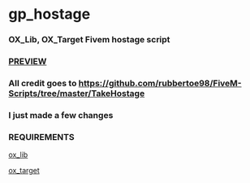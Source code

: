 # gp_hostage
### OX_Lib, OX_Target Fivem hostage script
### [PREVIEW](https://streamable.com/asf9q8)

### All credit goes to https://github.com/rubbertoe98/FiveM-Scripts/tree/master/TakeHostage 
### I just made a few changes

### REQUIREMENTS
[ox_lib](https://github.com/overextended/ox_lib)

[ox_target](https://github.com/overextended/ox_target)
